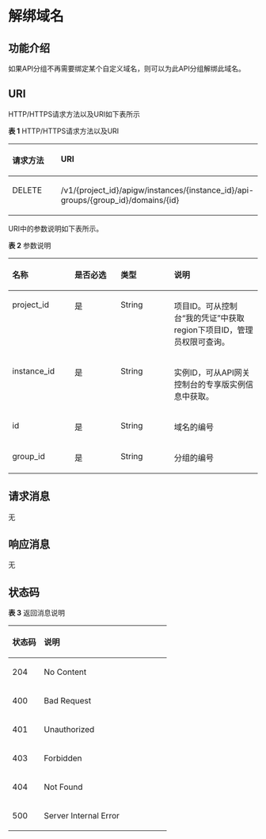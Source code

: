 # 解绑域名<a name="apig-phapi-180713155"></a>

## 功能介绍<a name="section2838113553510"></a>

如果API分组不再需要绑定某个自定义域名，则可以为此API分组解绑此域名。

## URI<a name="section1483813518355"></a>

HTTP/HTTPS请求方法以及URI如下表所示

**表 1**  HTTP/HTTPS请求方法以及URI

<a name="table158813202366"></a>
<table><thead align="left"><tr id="row758818209365"><th class="cellrowborder" valign="top" width="20%" id="mcps1.2.3.1.1"><p id="p697919354356"><a name="p697919354356"></a><a name="p697919354356"></a>请求方法</p>
</th>
<th class="cellrowborder" valign="top" width="80%" id="mcps1.2.3.1.2"><p id="p597913358352"><a name="p597913358352"></a><a name="p597913358352"></a>URI</p>
</th>
</tr>
</thead>
<tbody><tr id="row195883204363"><td class="cellrowborder" valign="top" width="20%" headers="mcps1.2.3.1.1 "><p id="p3979183510355"><a name="p3979183510355"></a><a name="p3979183510355"></a>DELETE</p>
</td>
<td class="cellrowborder" valign="top" width="80%" headers="mcps1.2.3.1.2 "><p id="p09791635183515"><a name="p09791635183515"></a><a name="p09791635183515"></a><span id="ph96041118468"><a name="ph96041118468"></a><a name="ph96041118468"></a>/v1/{project_id}/apigw/instances/{instance_id}</span>/api-groups/{group_id}/domains/{id}</p>
</td>
</tr>
</tbody>
</table>

URI中的参数说明如下表所示。

**表 2**  参数说明

<a name="table4851459153818"></a>
<table><thead align="left"><tr id="row1985259143813"><th class="cellrowborder" valign="top" width="25%" id="mcps1.2.5.1.1"><p id="p12367713193420"><a name="p12367713193420"></a><a name="p12367713193420"></a>名称</p>
</th>
<th class="cellrowborder" valign="top" width="18.459999999999997%" id="mcps1.2.5.1.2"><p id="p7367161316343"><a name="p7367161316343"></a><a name="p7367161316343"></a>是否必选</p>
</th>
<th class="cellrowborder" valign="top" width="21.4%" id="mcps1.2.5.1.3"><p id="p93675133347"><a name="p93675133347"></a><a name="p93675133347"></a>类型</p>
</th>
<th class="cellrowborder" valign="top" width="35.14%" id="mcps1.2.5.1.4"><p id="p836761317349"><a name="p836761317349"></a><a name="p836761317349"></a>说明</p>
</th>
</tr>
</thead>
<tbody><tr id="row39297415517"><td class="cellrowborder" valign="top" width="25%" headers="mcps1.2.5.1.1 "><p id="p55878963"><a name="p55878963"></a><a name="p55878963"></a>project_id</p>
</td>
<td class="cellrowborder" valign="top" width="18.459999999999997%" headers="mcps1.2.5.1.2 "><p id="p29902160"><a name="p29902160"></a><a name="p29902160"></a>是</p>
</td>
<td class="cellrowborder" valign="top" width="21.4%" headers="mcps1.2.5.1.3 "><p id="p6155914"><a name="p6155914"></a><a name="p6155914"></a>String</p>
</td>
<td class="cellrowborder" valign="top" width="35.14%" headers="mcps1.2.5.1.4 "><p id="p28867016"><a name="p28867016"></a><a name="p28867016"></a>项目ID。可从控制台“我的凭证”中获取region下项目ID，管理员权限可查询。</p>
</td>
</tr>
<tr id="row18471124155516"><td class="cellrowborder" valign="top" width="25%" headers="mcps1.2.5.1.1 "><p id="p1780913159538"><a name="p1780913159538"></a><a name="p1780913159538"></a>instance_id</p>
</td>
<td class="cellrowborder" valign="top" width="18.459999999999997%" headers="mcps1.2.5.1.2 "><p id="p9809215115310"><a name="p9809215115310"></a><a name="p9809215115310"></a>是</p>
</td>
<td class="cellrowborder" valign="top" width="21.4%" headers="mcps1.2.5.1.3 "><p id="p1280914152538"><a name="p1280914152538"></a><a name="p1280914152538"></a>String</p>
</td>
<td class="cellrowborder" valign="top" width="35.14%" headers="mcps1.2.5.1.4 "><p id="p1880914157537"><a name="p1880914157537"></a><a name="p1880914157537"></a>实例ID，可从API网关控制台的专享版实例信息中获取。</p>
</td>
</tr>
<tr id="row18555915383"><td class="cellrowborder" valign="top" width="25%" headers="mcps1.2.5.1.1 "><p id="p111823311382"><a name="p111823311382"></a><a name="p111823311382"></a>id</p>
</td>
<td class="cellrowborder" valign="top" width="18.459999999999997%" headers="mcps1.2.5.1.2 "><p id="p163410335385"><a name="p163410335385"></a><a name="p163410335385"></a>是</p>
</td>
<td class="cellrowborder" valign="top" width="21.4%" headers="mcps1.2.5.1.3 "><p id="p83443318381"><a name="p83443318381"></a><a name="p83443318381"></a>String</p>
</td>
<td class="cellrowborder" valign="top" width="35.14%" headers="mcps1.2.5.1.4 "><p id="p3341333163817"><a name="p3341333163817"></a><a name="p3341333163817"></a>域名的编号</p>
</td>
</tr>
<tr id="row19909115531718"><td class="cellrowborder" valign="top" width="25%" headers="mcps1.2.5.1.1 "><p id="p8901205651717"><a name="p8901205651717"></a><a name="p8901205651717"></a>group_id</p>
</td>
<td class="cellrowborder" valign="top" width="18.459999999999997%" headers="mcps1.2.5.1.2 "><p id="p4901145618175"><a name="p4901145618175"></a><a name="p4901145618175"></a>是</p>
</td>
<td class="cellrowborder" valign="top" width="21.4%" headers="mcps1.2.5.1.3 "><p id="p1690118564173"><a name="p1690118564173"></a><a name="p1690118564173"></a>String</p>
</td>
<td class="cellrowborder" valign="top" width="35.14%" headers="mcps1.2.5.1.4 "><p id="p19012566171"><a name="p19012566171"></a><a name="p19012566171"></a>分组的编号</p>
</td>
</tr>
</tbody>
</table>

## 请求消息<a name="section14272513203411"></a>

无

## 响应消息<a name="section1088543511350"></a>

无

## 状态码<a name="section285443523516"></a>

**表 3**  返回消息说明

<a name="table178548355351"></a>
<table><thead align="left"><tr id="row2097913519353"><th class="cellrowborder" valign="top" width="20%" id="mcps1.2.3.1.1"><p id="p297943513357"><a name="p297943513357"></a><a name="p297943513357"></a>状态码</p>
</th>
<th class="cellrowborder" valign="top" width="80%" id="mcps1.2.3.1.2"><p id="p199791235183518"><a name="p199791235183518"></a><a name="p199791235183518"></a>说明</p>
</th>
</tr>
</thead>
<tbody><tr id="row13979235133511"><td class="cellrowborder" valign="top" width="20%" headers="mcps1.2.3.1.1 "><p id="p1997963513513"><a name="p1997963513513"></a><a name="p1997963513513"></a>204</p>
</td>
<td class="cellrowborder" valign="top" width="80%" headers="mcps1.2.3.1.2 "><p id="p948803015424"><a name="p948803015424"></a><a name="p948803015424"></a>No Content</p>
</td>
</tr>
<tr id="row209793352352"><td class="cellrowborder" valign="top" width="20%" headers="mcps1.2.3.1.1 "><p id="p297915353359"><a name="p297915353359"></a><a name="p297915353359"></a>400</p>
</td>
<td class="cellrowborder" valign="top" width="80%" headers="mcps1.2.3.1.2 "><p id="p164881130154211"><a name="p164881130154211"></a><a name="p164881130154211"></a>Bad Request</p>
</td>
</tr>
<tr id="row697910358354"><td class="cellrowborder" valign="top" width="20%" headers="mcps1.2.3.1.1 "><p id="p169794352358"><a name="p169794352358"></a><a name="p169794352358"></a>401</p>
</td>
<td class="cellrowborder" valign="top" width="80%" headers="mcps1.2.3.1.2 "><p id="p1848810308429"><a name="p1848810308429"></a><a name="p1848810308429"></a>Unauthorized</p>
</td>
</tr>
<tr id="row097943523513"><td class="cellrowborder" valign="top" width="20%" headers="mcps1.2.3.1.1 "><p id="p16979133533513"><a name="p16979133533513"></a><a name="p16979133533513"></a>403</p>
</td>
<td class="cellrowborder" valign="top" width="80%" headers="mcps1.2.3.1.2 "><p id="p10488193018426"><a name="p10488193018426"></a><a name="p10488193018426"></a>Forbidden</p>
</td>
</tr>
<tr id="row797919352351"><td class="cellrowborder" valign="top" width="20%" headers="mcps1.2.3.1.1 "><p id="p1397911359350"><a name="p1397911359350"></a><a name="p1397911359350"></a>404</p>
</td>
<td class="cellrowborder" valign="top" width="80%" headers="mcps1.2.3.1.2 "><p id="p4488103094212"><a name="p4488103094212"></a><a name="p4488103094212"></a>Not Found</p>
</td>
</tr>
<tr id="row1979135163515"><td class="cellrowborder" valign="top" width="20%" headers="mcps1.2.3.1.1 "><p id="p11979153512359"><a name="p11979153512359"></a><a name="p11979153512359"></a>500</p>
</td>
<td class="cellrowborder" valign="top" width="80%" headers="mcps1.2.3.1.2 "><p id="p6744143"><a name="p6744143"></a><a name="p6744143"></a>Server Internal Error</p>
</td>
</tr>
</tbody>
</table>

